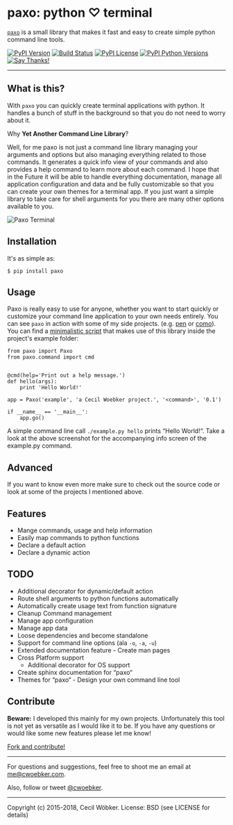# paxo: python ♡ terminal

[`paxo`](https://github.com/cwoebker/paxo) is a small library that makes it fast and easy to create simple python command line tools.

[![PyPI Version](https://img.shields.io/pypi/v/paxo.svg)](https://pypi.python.org/pypi/paxo)
[![Build Status](https://secure.travis-ci.org/cwoebker/paxo.png?branch=master)](http://travis-ci.org/cwoebker/paxo)
[![PyPI License](https://img.shields.io/pypi/l/paxo.svg)](https://pypi.python.org/pypi/paxo)
[![PyPI Python Versions](https://img.shields.io/pypi/pyversions/paxo.svg)](https://pypi.python.org/pypi/paxo)
[![Say Thanks!](https://img.shields.io/badge/Say%20Thanks-!-1EAEDB.svg)](https://saythanks.io/to/cwoebker)

---

## What is this? ##

With `paxo` you can quickly create terminal applications with python.
It handles a bunch of stuff in the background so that you do not need to worry about it.

Why **Yet Another Command Line Library**?

Well, for me paxo is not just a command line library managing your arguments and options but also managing everything related to those commands. It generates a quick info view of your commands and also provides a help command to learn more about each command.
I hope that in the Future it will be able to handle everything documentation, manage all application configuration and data and be fully customizable so that you can create your own themes for a terminal app.
If you just want a simple library to take care for shell arguments for you there are many other options available to you.

![Paxo Terminal](https://cwoebker.com/assets/img/posts/paxo.jpg)

## Installation ##

It's as simple as:

`$ pip install paxo`

## Usage ##

Paxo is really easy to use for anyone, whether you want to start quickly or customize your command line application to your own needs entirely. You can see `paxo` in action with some of my side projects. (e.g. [pen](https://github.com/cwoebker/pen) or [como](https://github.com/cwoebker/como)).
You can find a [minimalistic script](https://github.com/cwoebker/paxo) that makes use of this library inside the project's example folder:

    from paxo import Paxo
    from paxo.command import cmd


    @cmd(help='Print out a help message.')
    def hello(args):
        print 'Hello World!'

    app = Paxo('example', 'a Cecil Woebker project.', '<command>', '0.1')

    if __name__ == '__main__':
        app.go()

A simple command line call `./example.py hello` prints “Hello World!“. Take a look at the above screenshot for the accompanying info screen of the example.py command.

## Advanced ##

If you want to know even more make sure to check out the source code or look at some of the projects I mentioned above.
## Features ##

- Mange commands, usage and help information
- Easily map commands to python functions
- Declare a default action
- Declare a dynamic action

## TODO

- Additional decorator for dynamic/default action
- Route shell arguments to python functions automatically
- Automatically create usage text from function signature
- Cleanup Command management
- Manage app configuration
- Manage app data
- Loose dependencies and become standalone
- Support for command line options (ala `-o`, `-a`, `-u`)
- Extended documentation feature - Create man pages
- Cross Platform support
    - Additional decorator for OS support
- Create sphinx documentation for “paxo“
- Themes for “paxo“ - Design your own command line tool

## Contribute ##

**Beware:** I developed this mainly for my own projects. Unfortunately this tool is not yet as versatile as I would like
it to be. If you have any questions or would like some new features please let me know!

[Fork and contribute!](http://github.com/cwoebker/paxo)

---

For questions and suggestions, feel free to shoot me an email at <me@cwoebker.com>.

Also, follow or tweet [@cwoebker](https://twitter.com/cwoebker).

---

Copyright (c) 2015-2018, Cecil Wöbker.
License: BSD (see LICENSE for details)
